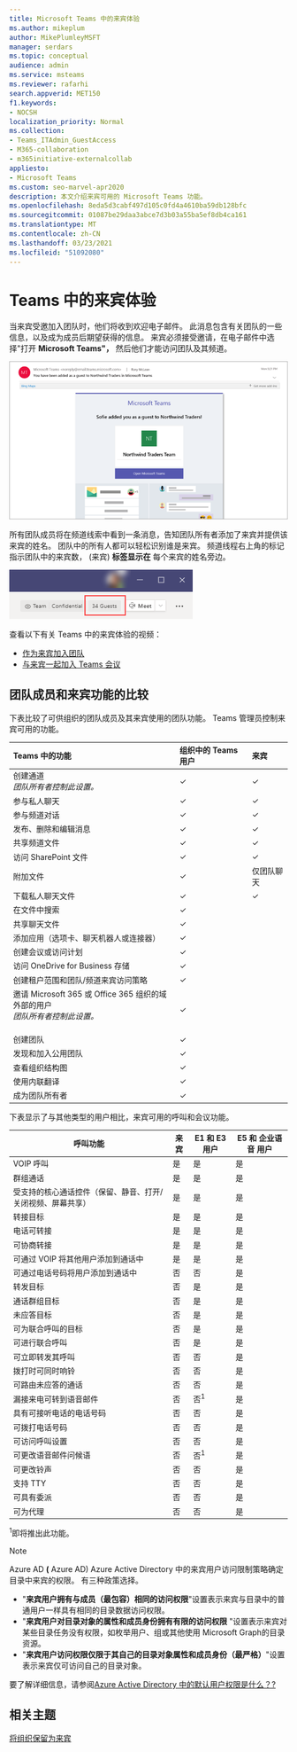 ```yaml
---
title: Microsoft Teams 中的来宾体验
ms.author: mikeplum
author: MikePlumleyMSFT
manager: serdars
ms.topic: conceptual
audience: admin
ms.service: msteams
ms.reviewer: rafarhi
search.appverid: MET150
f1.keywords:
- NOCSH
localization_priority: Normal
ms.collection:
- Teams_ITAdmin_GuestAccess
- M365-collaboration
- m365initiative-externalcollab
appliesto:
- Microsoft Teams
ms.custom: seo-marvel-apr2020
description: 本文介绍来宾可用的 Microsoft Teams 功能。
ms.openlocfilehash: 8eda5d3cabf497d105c0fd4a4610ba59db128bfc
ms.sourcegitcommit: 01087be29daa3abce7d3b03a55ba5ef8db4ca161
ms.translationtype: MT
ms.contentlocale: zh-CN
ms.lasthandoff: 03/23/2021
ms.locfileid: "51092080"
---
```

# <a name="guest-experience-in-teams"></a>Teams 中的来宾体验

当来宾受邀加入团队时，他们将收到欢迎电子邮件。 此消息包含有关团队的一些信息，以及成为成员后期望获得的信息。 来宾必须接受邀请，在电子邮件中选择"打开 **Microsoft Teams"，** 然后他们才能访问团队及其频道。
    
![显示欢迎电子邮件示例的屏幕截图](media/guest-experience-image1.png)
    
所有团队成员将在频道线索中看到一条消息，告知团队所有者添加了来宾并提供该来宾的姓名。 团队中的所有人都可以轻松识别谁是来宾。 频道线程右上角的标记指示团队中的来宾数， (来宾) **标签显示在** 每个来宾的姓名旁边。

![显示标记的屏幕截图，指示团队中的来宾数](media/guest-experience-image2.png)

查看以下有关 Teams 中的来宾体验的视频：
- [作为来宾加入团队](https://support.office.com/article/join-a-team-as-a-guest-928d1eef-61e2-49ec-b754-c2fe86b34824)
- [与来宾一起加入 Teams 会议](https://support.office.com/article/join-a-company-meeting-a120c282-063d-46b8-b973-851197ab75d8)

## <a name="comparison-of-team-member-and-guest-capabilities"></a>团队成员和来宾功能的比较

下表比较了可供组织的团队成员及其来宾使用的团队功能。 Teams 管理员控制来宾可用的功能。

| Teams 中的功能 | 组织中的 Teams 用户 | 来宾 |
|:-----|:-----|:-----|
|创建通道  <br/>  *团队所有者控制此设置。*  <br/> |&#x2713;|&#x2713;|
|参与私人聊天  <br/> |&#x2713;|&#x2713;|
|参与频道对话  <br/> |&#x2713;|&#x2713;|
|发布、删除和编辑消息  <br/> |&#x2713;|&#x2713;|
|共享频道文件  <br/> |&#x2713;|&#x2713;|
|访问 SharePoint 文件<br/> |&#x2713;|&#x2713;|
|附加文件<br/> |&#x2713;|仅团队聊天|
|下载私人聊天文件<br/> |&#x2713;|&#x2713;|
|在文件中搜索<br/> |&#x2713;||
|共享聊天文件  <br/> |&#x2713;||
|添加应用（选项卡、聊天机器人或连接器）  <br/> |&#x2713;||
|创建会议或访问计划  <br/> |&#x2713;||
|访问 OneDrive for Business 存储  <br/> |&#x2713;||
|创建租户范围和团队/频道来宾访问策略  <br/> |&#x2713;||
|邀请 Microsoft 365 或 Office 365 组织的域外部的用户 <br/>  *团队所有者控制此设置。*  <br/> <br/> |&#x2713;||
|创建团队  <br/> |&#x2713;||
|发现和加入公用团队  <br/> |&#x2713;||
|查看组织结构图  <br/> |&#x2713;||
|使用内联翻译  <br/> |&#x2713;||
|成为团队所有者  <br/> |&#x2713;||

下表显示了与其他类型的用户相比，来宾可用的呼叫和会议功能。

| 呼叫功能 | 来宾 | E1 和 E3 用户 | E5 和 企业语音 用户 |
| --------------- | ----- | -------------- | -------------- |
| VOIP 呼叫 | 是 | 是 | 是 |
| 群组通话 | 是 | 是 | 是 |
| 受支持的核心通话控件（保留、静音、打开/关闭视频、屏幕共享） | 是 | 是 | 是 |
| 转接目标 | 是 | 是 | 是 |
| 电话可转接 | 是 | 是 | 是 |
| 可协商转接 | 是 | 是 | 是 |
| 可通过 VOIP 将其他用户添加到通话中 | 是 | 是 | 是 |
| 可通过电话号码将用户添加到通话中 | 否 | 否 | 是 |
| 转发目标 | 否 | 是 | 是 |
| 通话群组目标 | 否 | 是 | 是 |
| 未应答目标 | 否 | 是 | 是 |
| 可为联合呼叫的目标 | 否 | 是 | 是 |
| 可进行联合呼叫 | 否 | 是 | 是 |
| 可立即转发其呼叫 | 否 | 否 | 是 |
| 拨打时可同时响铃 | 否 | 否 | 是 |
| 可路由未应答的通话 | 否 | 否 | 是 |
| 漏接来电可转到语音邮件 | 否 | 否<sup>1</sup> |是 |
| 具有可接听电话的电话号码 | 否 | 否 | 是 |
| 可拨打电话号码 | 否 | 否 | 是 |
| 可访问呼叫设置 | 否 | 否 | 是 |
| 可更改语音邮件问候语 | 否 | 否<sup>1</sup> | 是 |
| 可更改铃声 | 否 | 否  | 是 |
| 支持 TTY | 否 | 否 | 是 |
| 可具有委派 | 否 | 否 | 是 |
|  可为代理 | 否 | 否 | 是 |

<sup>1</sup>即将推出此功能。

> [!NOTE]
> Azure AD **(** Azure AD) Azure Active Directory 中的来宾用户访问限制策略确定目录中来宾的权限。 有三种政策选择。
>  - "**来宾用户拥有与成员（最包容）相同的访问权限**"设置表示来宾与目录中的普通用户一样具有相同的目录数据访问权限。
>  - "**来宾用户对目录对象的属性和成员身份拥有有限的访问权限** "设置表示来宾对某些目录任务没有权限，如枚举用户、组或其他使用 Microsoft Graph的目录资源。
>  - "**来宾用户访问权限仅限于其自己的目录对象属性和成员身份（最严格）**"设置表示来宾仅可访问自己的目录对象。
>
>要了解详细信息，请参阅[Azure Active Directory 中的默认用户权限是什么？?](/azure/active-directory/fundamentals/users-default-permissions)

## <a name="related-topics"></a>相关主题

[将组织保留为来宾](/azure/active-directory/b2b/leave-the-organization)